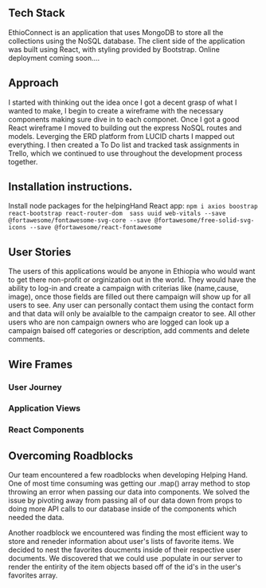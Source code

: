 ## Tech Stack
EthioConnect is an application that uses MongoDB to store all the collections using the NoSQL database. The client side of the application was built using React, with styling provided by Bootstrap. Online deployment coming soon....


## Approach
I started with thinking out the idea once I got a decent grasp of what I wanted to make, I begin to create a wireframe with the necessary components making sure dive in to each componet. Once I got a good React wireframe I moved to building out the express NoSQL routes and models. Leverging the ERD platform from LUCID charts I mapped out everything. I then created a To Do list and tracked task assignments in Trello, which we continued to use throughout the development process together.



## Installation instructions.

Install node packages for the helpingHand React app: ```npm i axios boostrap react-bootstrap react-router-dom  sass uuid web-vitals --save @fortawesome/fontawesome-svg-core --save @fortawesome/free-solid-svg-icons --save @fortawesome/react-fontawesome```



## User Stories

The users of this applications would be anyone in Ethiopia who would want to get there non-profit or orginization out in the world. They would have the ability to log-in and create a campaign with criterias like (name,cause, image),  once those fields are filled out there campaign will show up for all users to see. Any user can personally contact them using the contact form and that data will only be avaialble to the campaign creator to see. All other users who are non campaign owners who are logged can look up a campaign baised off categories or description, add comments and delete comments. 

## Wire Frames

### User Journey


### Application Views


### React Components



## Overcoming Roadblocks

Our team encountered a few roadblocks when developing Helping Hand. One of most time consuming was getting our .map() array method to stop throwing an error when passing our data into components. We solved the issue by pivoting away from passing all of our data down from props to doing more API calls to our database inside of the components which needed the data.

Another roadblock we encountered was finding the most efficient way to store and reneder information about user's lists of favorite items. We decided to nest the favorites doucments inside of their respective user documents. We discovered that we could use .populate in our server to render the entirity of the item objects based off of the id's in the user's favorites array.

